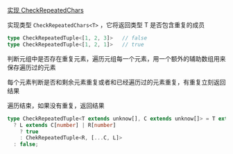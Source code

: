 [实现 CheckRepeatedChars](https://github.com/type-challenges/type-challenges/blob/main/questions/27958-medium-checkrepeatedtuple/README.md)

实现类型 `CheckRepeatedChars<T>` ，它将返回类型 T 是否包含重复的成员

```ts
type CheckRepeatedTuple<[1, 2, 3]>   // false
type CheckRepeatedTuple<[1, 2, 1]>   // true
```

判断元组中是否存在重复元素，遍历元组每一个元素，用一个额外的辅助数组用来保存遍历过的元素

每个元素判断是否和剩余元素重复或者和已经遍历过的元素重复，有重复立刻返回结果

遍历结束，如果没有重复，返回结果

```ts
type CheckRepeatedTuple<T extends unknow[], C extends unknow[]> = T extends [infer L, ...infer R]
  ? L extends C[number] | R[number]
    ? true
    : ChekRepeatedTuple<R, [...C, L]>
  : false;
```
